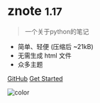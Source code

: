 <!-- _coverpage.md -->

# znote <small>1.17</small>

> 一个关于python的笔记


- 简单、轻便 (压缩后 ~21kB)
- 无需生成 html 文件
- 众多主题

[GitHub](https://github.com/zil1244554/)
[Get Started](?id=headline)


<!-- 背景色 -->

![color](#f0f0f0)